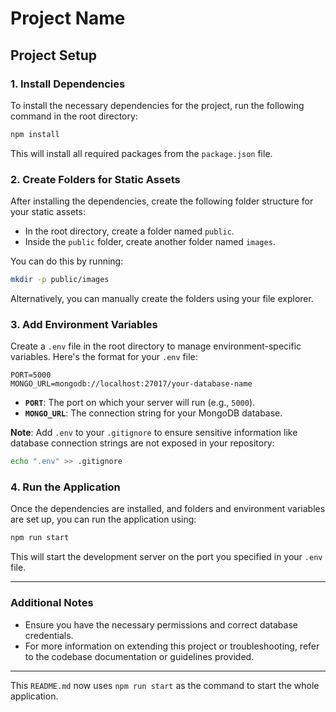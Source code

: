 
# Project Name

## Project Setup

### 1. Install Dependencies

To install the necessary dependencies for the project, run the following command in the root directory:

```bash
npm install
```

This will install all required packages from the `package.json` file.

### 2. Create Folders for Static Assets

After installing the dependencies, create the following folder structure for your static assets:

- In the root directory, create a folder named `public`.
- Inside the `public` folder, create another folder named `images`.

You can do this by running:

```bash
mkdir -p public/images
```

Alternatively, you can manually create the folders using your file explorer.

### 3. Add Environment Variables

Create a `.env` file in the root directory to manage environment-specific variables. Here's the format for your `.env` file:

```
PORT=5000
MONGO_URL=mongodb://localhost:27017/your-database-name
```

- **`PORT`**: The port on which your server will run (e.g., `5000`).
- **`MONGO_URL`**: The connection string for your MongoDB database.

**Note**: Add `.env` to your `.gitignore` to ensure sensitive information like database connection strings are not exposed in your repository:

```bash
echo ".env" >> .gitignore
```

### 4. Run the Application

Once the dependencies are installed, and folders and environment variables are set up, you can run the application using:

```bash
npm run start
```

This will start the development server on the port you specified in your `.env` file.

---

### Additional Notes

- Ensure you have the necessary permissions and correct database credentials.
- For more information on extending this project or troubleshooting, refer to the codebase documentation or guidelines provided.

---

This `README.md` now uses `npm run start` as the command to start the whole application.
